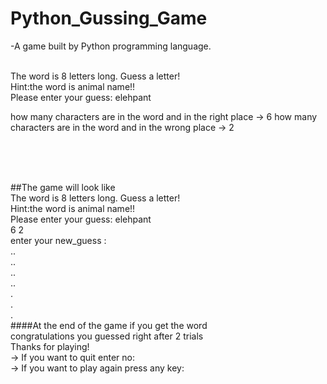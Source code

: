 # Python_Gussing_Game
-A game built by Python programming language.<br /><br />

The word is 8 letters long. Guess a letter! <br />
Hint:the word is animal name!! <br />
Please enter your guess: elehpant<br />

how many characters are in the word and in the right place -> 6    how many characters are in the word and in the wrong place -> 2

<br /><br /><br />

##The game will look like<br />
    The word is 8 letters long. Guess a letter! <br />
    Hint:the word is animal name!! <br />
    Please enter your guess: elehpant<br />
    6 2<br />
    enter your new_guess : <br />
    ..<br />
    ..<br />
    ..<br />
    ..<br />
    .<br />
    .<br />
    .<br />
  ####At the end of the game if you get the word<br />
    congratulations you guessed right after 2 trials<br />
    Thanks for playing!<br />
    -> If you want to quit enter no:  <br />
    -> If you want to play again press any key: <br />
  
